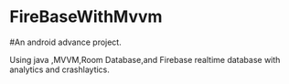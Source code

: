 # FireBaseWithMvvm

#An android advance project.

Using java ,MVVM,Room Database,and Firebase realtime database with analytics and crashlaytics.

